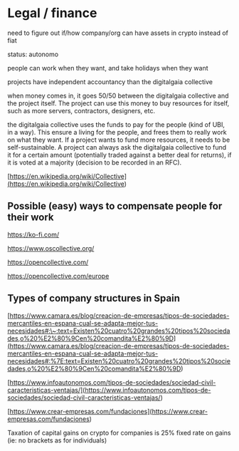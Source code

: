 
# Legal / finance

need to figure out if/how company/org can have assets in crypto instead of fiat

status: autonomo<br>

people can work when they want, and take holidays when they want

projects have independent accountancy than the digitalgaia collective<br>

when money comes in, it goes 50/50 between the digitalgaia collective and the project itself. The project can use this money to buy resources for itself, such as more servers, contractors, designers, etc.<br>

the digitalgaia collective uses the funds to pay for the people (kind of UBI, in a way). This ensure a living for the people, and frees them to really work on what they want. If a project wants to fund more resources, it needs to be self-sustainable. A project can always ask the digitalgaia collective to fund it for a certain amount (potentially traded against a better deal for returns), if it is voted at a majority (decision to be recorded in an RFC).

[https://en.wikipedia.org/wiki/Collective](<https://en.wikipedia.org/wiki/Collective>)

## Possible (easy) ways to compensate people for their work

<https://ko-fi.com/>

<https://www.oscollective.org/>

<https://opencollective.com/>

<https://opencollective.com/europe>



## Types of company structures in Spain

[https://www.camara.es/blog/creacion-de-empresas/tipos-de-sociedades-mercantiles-en-espana-cual-se-adapta-mejor-tus-necesidades#:\~:text=Existen%20cuatro%20grandes%20tipos%20sociedades,o%20%E2%80%9Cen%20comandita%E2%80%9D](<https://www.camara.es/blog/creacion-de-empresas/tipos-de-sociedades-mercantiles-en-espana-cual-se-adapta-mejor-tus-necesidades#:%7E:text=Existen%20cuatro%20grandes%20tipos%20sociedades,o%20%E2%80%9Cen%20comandita%E2%80%9D>)

[https://www.infoautonomos.com/tipos-de-sociedades/sociedad-civil-caracteristicas-ventajas/](<https://www.infoautonomos.com/tipos-de-sociedades/sociedad-civil-caracteristicas-ventajas/>)

[https://www.crear-empresas.com/fundaciones](<https://www.crear-empresas.com/fundaciones>)



Taxation of capital gains on crypto for companies is 25% fixed rate on gains (ie: no brackets as for individuals)
